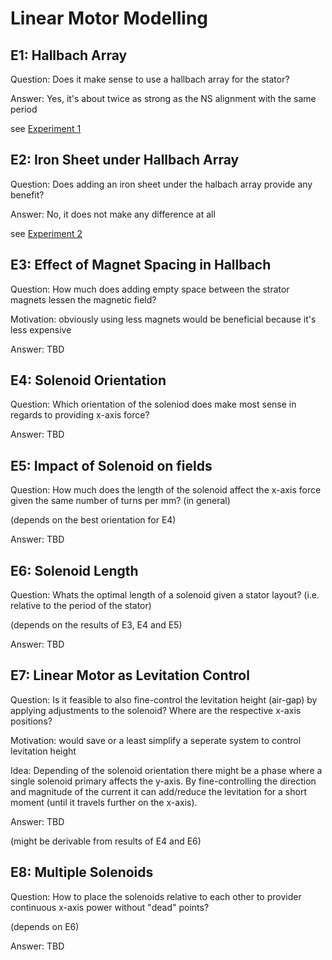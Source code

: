 Linear Motor Modelling
======================

## E1: Hallbach Array
Question: Does it make sense to use a hallbach array for the stator?

Answer: Yes, it's about twice as strong as the NS alignment with the same period

see [Experiment 1](E1/E1_Hallbach.md)


## E2: Iron Sheet under Hallbach Array
Question: Does adding an iron sheet under the halbach array provide any benefit?

Answer: No, it does not make any difference at all

see [Experiment 2](E2/E2_IronSheet.md)


## E3: Effect of Magnet Spacing in Hallbach
Question: How much does adding empty space between the strator magnets lessen the magnetic field?

Motivation: obviously using less magnets would be beneficial because it's less expensive

Answer: TBD

## E4: Solenoid Orientation
Question: Which orientation of the soleniod does make most sense in regards to providing x-axis force?

Answer: TBD

## E5: Impact of Solenoid on fields
Question: How much does the length of the solenoid affect the x-axis force given the same number of turns per mm? (in general)

(depends on the best orientation for E4)

Answer: TBD

## E6: Solenoid Length
Question: Whats the optimal length of a solenoid given a stator layout? (i.e. relative to the period of the stator)

(depends on the results of E3, E4 and E5)

Answer: TBD

## E7: Linear Motor as Levitation Control
Question: Is it feasible to also fine-control the levitation height (air-gap) by applying adjustments to the solenoid? Where are the respective x-axis positions?

Motivation: would save or a least simplify a seperate system to control levitation height

Idea: Depending of the solenoid orientation there might be a phase where a single solenoid primary affects the y-axis. By fine-controlling the direction and magnitude of the current it can add/reduce the levitation for a short moment (until it travels further on the x-axis).

Answer: TBD

(might be derivable from results of E4 and E6)


## E8: Multiple Solenoids
Question: How to place the solenoids relative to each other to provider continuous x-axis power without "dead" points?

(depends on E6)

Answer: TBD

